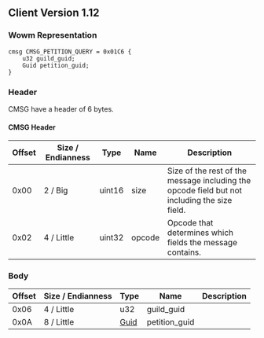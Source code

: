 ## Client Version 1.12

### Wowm Representation
```rust,ignore
cmsg CMSG_PETITION_QUERY = 0x01C6 {
    u32 guild_guid;
    Guid petition_guid;
}
```
### Header
CMSG have a header of 6 bytes.

#### CMSG Header
| Offset | Size / Endianness | Type   | Name   | Description |
| ------ | ----------------- | ------ | ------ | ----------- |
| 0x00   | 2 / Big           | uint16 | size   | Size of the rest of the message including the opcode field but not including the size field.|
| 0x02   | 4 / Little        | uint32 | opcode | Opcode that determines which fields the message contains.|
### Body
| Offset | Size / Endianness | Type | Name | Description |
| ------ | ----------------- | ---- | ---- | ----------- |
| 0x06 | 4 / Little | u32 | guild_guid |  |
| 0x0A | 8 / Little | [Guid](../spec/packed-guid.md) | petition_guid |  |
